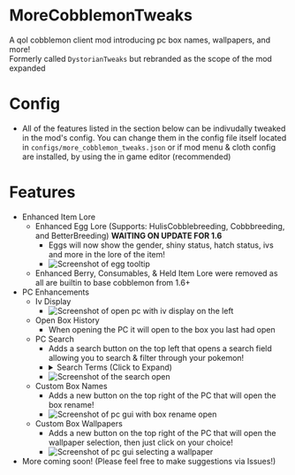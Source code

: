 # MoreCobblemonTweaks
A qol cobblemon client mod introducing pc box names, wallpapers, and more!<br>
Formerly called `DystorianTweaks` but rebranded as the scope of the mod expanded

# Config
- All of the features listed in the section below can be indivudally tweaked in the mod's config. You can change them in the config file itself located in `configs/more_cobblemon_tweaks.json` or if mod menu & cloth config are installed, by using the in game editor (recommended) 

# Features
- Enhanced Item Lore
  - Enhanced Egg Lore (Supports: HulisCobblebreeding, Cobbbreeding, and BetterBreeding) **WAITING ON UPDATE FOR 1.6**
    - Eggs will now show the gender, shiny status, hatch status, ivs and more in the lore of the item!
    - ![Screenshot of egg tooltip](https://cdn.modrinth.com/data/cached_images/4a6c64576bd6d13c8cd078b92b8286eec11e02b3.png)
  - Enhanced Berry, Consumables, & Held Item Lore were removed as all are builtin to base cobblemon from 1.6+
- PC Enhancements
  - Iv Display
    - ![Screenshot of open pc with iv display on the left](https://cdn.modrinth.com/data/cached_images/d996f9e83662834be11e9c04fabd410958e12ce1.png)
  - Open Box History
    - When opening the PC it will open to the box you last had open
  - PC Search
    - Adds a search button on the top left that opens a search field allowing you to search & filter through your pokemon!
    - <details>
      <summary>Search Terms (Click to Expand)</summary>
        - shiny<br>
        - male<br>
        - female<br>
        - genderless<br>
        - holding (if the pokemon is holding any item)<br>
        - tradeable<br>
        - fainted<br>
        - legendary<br>
        - mythical<br>
        - ultrabeast, ultra_beast<br>
        - each of the pokemon types<br>
        - every pokemon nature<br>
        - ability=(put ability here)<br>
        - form=(put form here)<br>
        - knows=(put move here, matches to moves currently known by the pokemon)<br>
        - learns=(put move here, matches to a move the pokemon can learn)<br>
        - if none of the following are matched, it defaults to checking the pokemon's name
      </details>
    - ![Screenshot of the search open](https://cdn.modrinth.com/data/5KWlJ2HC/images/3526bc5bb106ce98a008998c68bc143baaadc2f9.png)
  - Custom Box Names
    - Adds a new button on the top right of the PC that will open the box rename!
    - ![Screenshot of pc gui with box rename open](https://cdn.modrinth.com/data/5KWlJ2HC/images/f27e434a57e0a344badab67cdca956c09e34eee1.png)
  - Custom Box Wallpapers
    - Adds a new button on the top right of the PC that will open the wallpaper selection, then just click on your choice!
    - ![Screenshot of pc gui selecting a wallpaper](https://cdn.modrinth.com/data/5KWlJ2HC/images/7e7740d794f7dc8d32320c847e412fe33c840428.png)
- More coming soon! (Please feel free to make suggestions via Issues!)
